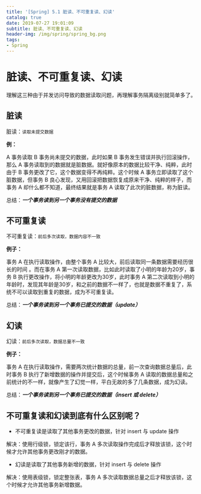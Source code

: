 ```yaml
---
title: '[Spring] 5.1 脏读、不可重复读、幻读'
catalog: true
date: 2019-07-27 19:01:09
subtitle: 脏读、不可重复读、幻读
header-img: /img/spring/spring_bg.png
tags:
- Spring
---
```


# 脏读、不可重复读、幻读

理解这三种由于并发访问导致的数据读取问题，再理解事务隔离级别就简单多了。

## 脏读
脏读：`读取未提交数据`

**例：**

A 事务读取 B 事务尚未提交的数据，此时如果 B 事务发生错误并执行回滚操作，那么 A 事务读取到的数据就是脏数据。就好像原本的数据比较干净、纯粹，此时由于 B 事务更改了它，这个数据变得不再纯粹。这个时候 A 事务立即读取了这个脏数据，但事务 B 良心发现，又用回滚把数据恢复成原来干净、纯粹的样子，而事务 A 却什么都不知道，最终结果就是事务 A 读取了此次的脏数据，称为脏读。

总结：***一个事务读到另一个事务没有提交的数据***


## 不可重复读
不可重复读：`前后多次读取，数据内容不一致`

**例子：**

事务 A 在执行读取操作，由整个事务 A 比较大，前后读取同一条数据需要经历很长的时间 。而在事务 A 第一次读取数据，比如此时读取了小明的年龄为20岁，事务 B 执行更改操作，将小明的年龄更改为30岁，此时事务 A 第二次读取到小明的年龄时，发现其年龄是30岁，和之前的数据不一样了，也就是数据不重复了，系统不可以读取到重复的数据，成为不可重复读。

总结：***一个事务读到另一个事务已提交的数据（update）***


## 幻读
幻读：`前后多次读取，数据总量不一致`

**例子：**

事务 A 在执行读取操作，需要两次统计数据的总量，前一次查询数据总量后，此时事务 B 执行了新增数据的操作并提交后，这个时候事务 A 读取的数据总量和之前统计的不一样，就像产生了幻觉一样，平白无故的多了几条数据，成为幻读。

总结：***一个事务读到另一个事务已提交的数据（insert 或 delete）***


## 不可重复读和幻读到底有什么区别呢？
- 不可重复读是读取了其他事务更改的数据，针对 insert 与 update 操作

解决：使用行级锁，锁定该行，事务 A 多次读取操作完成后才释放该锁，这个时候才允许其他事务更改刚才的数据。


- 幻读是读取了其他事务新增的数据，针对 insert 与 delete 操作

解决：使用表级锁，锁定整张表，事务 A 多次读取数据总量之后才释放该锁，这个时候才允许其他事务新增数据。